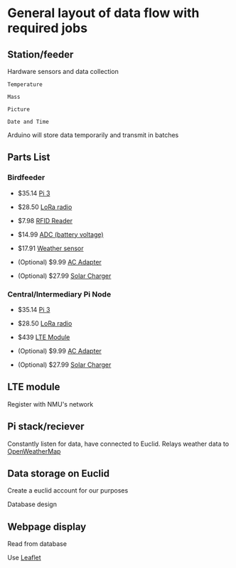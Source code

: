 # General layout of data flow with required jobs

## Station/feeder
  Hardware sensors and data collection
  
    Temperature
    
    Mass
    
    Picture
    
    Date and Time
    
  Arduino will store data temporarily and transmit in batches

## Parts List
### Birdfeeder
  * $35.14 [Pi 3](https://www.amazon.com/gp/product/B01CD5VC92/)
  
  * $28.50 [LoRa radio](https://www.amazon.com/distance-wireless-Expansion-Board-Raspberry/dp/B01M7V7PRL)
  
  * $7.98 [RFID Reader](https://www.amazon.com/Gowoops-RFID-Kit-Arduino-Raspberry/dp/B01KFM0XNG)
  
  * $14.99 [ADC (battery voltage)](https://www.abelectronics.co.uk/p/69/ADC-Pi-Zero-Raspberry-Pi-Analogue-to-Digital-converter)
  
  * $17.91 [Weather sensor](https://www.amazon.com/gp/product/B013W1AJUY/)
  
  * (Optional) $9.99 [AC Adapter](https://www.amazon.com/CanaKit-Raspberry-Supply-Adapter-Charger/dp/B00MARDJZ4)
  
  * (Optional) $27.99 [Solar Charger](https://www.amazon.com/gp/product/B01MYMJP6M)
### Central/Intermediary Pi Node
  * $35.14 [Pi 3](https://www.amazon.com/gp/product/B01CD5VC92/)
  
  * $28.50 [LoRa radio](https://www.amazon.com/distance-wireless-Expansion-Board-Raspberry/dp/B01M7V7PRL)

  * $439 [LTE Module](https://www.cooking-hacks.com/4g-gps-3g-gprs-gsm-gps-lte-wcdma-hspa-shield-for-arduino)

  * (Optional) $9.99 [AC Adapter](https://www.amazon.com/CanaKit-Raspberry-Supply-Adapter-Charger/dp/B00MARDJZ4)

  * (Optional) $27.99 [Solar Charger](https://www.amazon.com/gp/product/B01MYMJP6M/)
  
## LTE module
  Register with NMU's network
## Pi stack/reciever
  Constantly listen for data, have connected to Euclid. Relays weather data to [OpenWeatherMap](http://openweathermap.com/)
## Data storage on Euclid
  Create a euclid account for our purposes
  
  Database design
## Webpage display
  Read from database
  
  Use [Leaflet](http://leafletjs.com/)
